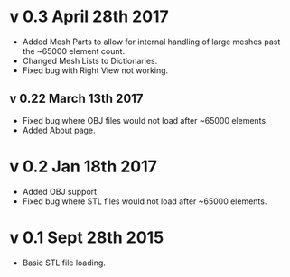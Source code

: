 # v 0.3 April 28th 2017
* Added Mesh Parts to allow for internal handling of large meshes past the ~65000 element count.
* Changed Mesh Lists to Dictionaries.
* Fixed bug with Right View not working.

## v 0.22 March 13th 2017
* Fixed bug where OBJ files would not load after ~65000 elements.
* Added About page.

# v 0.2 Jan 18th 2017
* Added OBJ support
* Fixed bug where STL files would not load after ~65000 elements.

# v 0.1 Sept 28th 2015
* Basic STL file loading.